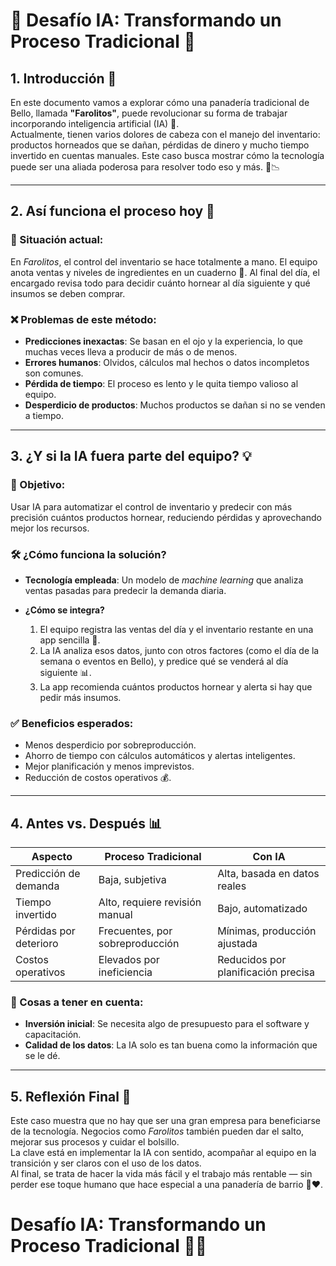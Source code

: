 # 🌟 Desafío IA: Transformando un Proceso Tradicional 🌟

## 1. Introducción 🚀

En este documento vamos a explorar cómo una panadería tradicional de Bello, llamada **"Farolitos"**, puede revolucionar su forma de trabajar incorporando inteligencia artificial (IA) 🤖.  
Actualmente, tienen varios dolores de cabeza con el manejo del inventario: productos horneados que se dañan, pérdidas de dinero y mucho tiempo invertido en cuentas manuales. Este caso busca mostrar cómo la tecnología puede ser una aliada poderosa para resolver todo eso y más. 🥐📉

---

## 2. Así funciona el proceso hoy 📝

### 📍 Situación actual:

En *Farolitos*, el control del inventario se hace totalmente a mano. El equipo anota ventas y niveles de ingredientes en un cuaderno 📒. Al final del día, el encargado revisa todo para decidir cuánto hornear al día siguiente y qué insumos se deben comprar.

### ❌ Problemas de este método:

- **Predicciones inexactas**: Se basan en el ojo y la experiencia, lo que muchas veces lleva a producir de más o de menos.
- **Errores humanos**: Olvidos, cálculos mal hechos o datos incompletos son comunes.
- **Pérdida de tiempo**: El proceso es lento y le quita tiempo valioso al equipo.
- **Desperdicio de productos**: Muchos productos se dañan si no se venden a tiempo.

---

## 3. ¿Y si la IA fuera parte del equipo? 💡

### 🎯 Objetivo:

Usar IA para automatizar el control de inventario y predecir con más precisión cuántos productos hornear, reduciendo pérdidas y aprovechando mejor los recursos.

### 🛠️ ¿Cómo funciona la solución?

- **Tecnología empleada**: Un modelo de *machine learning* que analiza ventas pasadas para predecir la demanda diaria.

- **¿Cómo se integra?**
  1. El equipo registra las ventas del día y el inventario restante en una app sencilla 📲.
  2. La IA analiza esos datos, junto con otros factores (como el día de la semana o eventos en Bello), y predice qué se venderá al día siguiente 📊.
  3. La app recomienda cuántos productos hornear y alerta si hay que pedir más insumos.

### ✅ Beneficios esperados:

- Menos desperdicio por sobreproducción.
- Ahorro de tiempo con cálculos automáticos y alertas inteligentes.
- Mejor planificación y menos imprevistos.
- Reducción de costos operativos 💰.

---

## 4. Antes vs. Después 📊

| **Aspecto**                | **Proceso Tradicional**             | **Con IA**                           |
|---------------------------|-------------------------------------|--------------------------------------|
| Predicción de demanda     | Baja, subjetiva                     | Alta, basada en datos reales         |
| Tiempo invertido          | Alto, requiere revisión manual      | Bajo, automatizado                   |
| Pérdidas por deterioro    | Frecuentes, por sobreproducción     | Mínimas, producción ajustada         |
| Costos operativos         | Elevados por ineficiencia           | Reducidos por planificación precisa  |

### 🧠 Cosas a tener en cuenta:

- **Inversión inicial**: Se necesita algo de presupuesto para el software y capacitación.
- **Calidad de los datos**: La IA solo es tan buena como la información que se le dé.

---

## 5. Reflexión Final 💭

Este caso muestra que no hay que ser una gran empresa para beneficiarse de la tecnología. Negocios como *Farolitos* también pueden dar el salto, mejorar sus procesos y cuidar el bolsillo.  
La clave está en implementar la IA con sentido, acompañar al equipo en la transición y ser claros con el uso de los datos.  
Al final, se trata de hacer la vida más fácil y el trabajo más rentable — sin perder ese toque humano que hace especial a una panadería de barrio 🥖❤️.
# Desafío IA: Transformando un Proceso Tradicional 🥖✨
